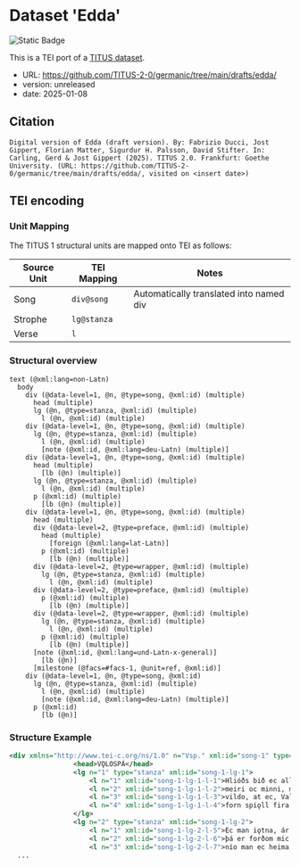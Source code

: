 # Dataset 'Edda'

![Static Badge](https://img.shields.io/badge/TEI_validation-passing-green)

This is a TEI port of a [TITUS dataset](http://titus.uni-frankfurt.de/texte/etcs/germ/anord/edda/edda.htm).

* URL: https://github.com/TITUS-2-0/germanic/tree/main/drafts/edda/
* version: unreleased
* date: 2025-01-08

## Citation
```text
Digital version of Edda (draft version). By: Fabrizio Ducci, Jost Gippert, Florian Matter, Sigurdur H. Palsson, David Stifter. In: Carling, Gerd & Jost Gippert (2025). TITUS 2.0. Frankfurt: Goethe University. (URL: https://github.com/TITUS-2-0/germanic/tree/main/drafts/edda/, visited on <insert date>)
```

## TEI encoding


### Unit Mapping
The TITUS 1 structural units are mapped onto TEI as follows:

| Source Unit | TEI Mapping | Notes |
|-------------|-------------|-------|
| Song | `div@song` | Automatically translated into named div |
| Strophe | `lg@stanza` |  |
| Verse | `l` |  |

### Structural overview
```text
text (@xml:lang=non-Latn)
  body
    div (@data-level=1, @n, @type=song, @xml:id) (multiple)
      head (multiple)
      lg (@n, @type=stanza, @xml:id) (multiple)
        l (@n, @xml:id) (multiple)
    div (@data-level=1, @n, @type=song, @xml:id) (multiple)
      lg (@n, @type=stanza, @xml:id) (multiple)
        l (@n, @xml:id) (multiple)
        [note (@xml:id, @xml:lang=deu-Latn) (multiple)]
    div (@data-level=1, @n, @type=song, @xml:id) (multiple)
      head (multiple)
        [lb (@n) (multiple)]
      lg (@n, @type=stanza, @xml:id) (multiple)
        l (@n, @xml:id) (multiple)
      p (@xml:id) (multiple)
        [lb (@n) (multiple)]
    div (@data-level=1, @n, @type=song, @xml:id) (multiple)
      head (multiple)
      div (@data-level=2, @type=preface, @xml:id) (multiple)
        head (multiple)
          [foreign (@xml:lang=lat-Latn)]
        p (@xml:id) (multiple)
          [lb (@n) (multiple)]
      div (@data-level=2, @type=wrapper, @xml:id) (multiple)
        lg (@n, @type=stanza, @xml:id) (multiple)
          l (@n, @xml:id) (multiple)
      div (@data-level=2, @type=preface, @xml:id) (multiple)
        p (@xml:id) (multiple)
          [lb (@n) (multiple)]
      div (@data-level=2, @type=wrapper, @xml:id) (multiple)
        lg (@n, @type=stanza, @xml:id) (multiple)
          l (@n, @xml:id) (multiple)
        p (@xml:id) (multiple)
          [lb (@n) (multiple)]
      [note (@xml:id, @xml:lang=und-Latn-x-general)]
        [lb (@n)]
      [milestone (@facs=#facs-1, @unit=ref, @xml:id)]
    div (@data-level=1, @n, @type=song, @xml:id)
      lg (@n, @type=stanza, @xml:id) (multiple)
        l (@n, @xml:id) (multiple)
        [note (@xml:id, @xml:lang=deu-Latn) (multiple)]
      p (@xml:id)
        [lb (@n)]
```

### Structure Example

```xml
<div xmlns="http://www.tei-c.org/ns/1.0" n="Vsp." xml:id="song-1" type="song" data-level="1">
				<head>VǪLOSPÁ</head>
				<lg n="1" type="stanza" xml:id="song-1-lg-1">
					<l n="1" xml:id="song-1-lg-1-l-1">Hlióðs bið ec allar helgar kindir,</l>
					<l n="2" xml:id="song-1-lg-1-l-2">meiri oc minni, mǫgo Heimdalar;</l>
					<l n="3" xml:id="song-1-lg-1-l-3">vildo, at ec, Valfǫðr, vel fyrtelia</l>
					<l n="4" xml:id="song-1-lg-1-l-4">forn spiǫll fira, þau er fremst um man.</l>
				</lg>
				<lg n="2" type="stanza" xml:id="song-1-lg-2">
					<l n="1" xml:id="song-1-lg-2-l-5">Ec man iǫtna, ár um borna,</l>
					<l n="2" xml:id="song-1-lg-2-l-6">þá er forðom mic fœdda hǫfðo;</l>
					<l n="3" xml:id="song-1-lg-2-l-7">nío man ec heima, nío íviði,</l>
  ...
```
